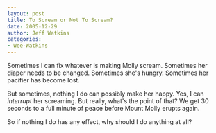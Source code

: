```yaml
---
layout: post
title: To Scream or Not To Scream?
date: 2005-12-29
author: Jeff Watkins
categories:
- Wee-Watkins
---
```


Sometimes I can fix whatever is making Molly scream. Sometimes her diaper needs to be changed. Sometimes she's hungry. Sometimes her pacifier has become lost.

But sometimes, nothing I do can possibly make her happy. Yes, I can *interrupt* her screaming. But really, what's the point of that? We get 30 seconds to a full minute of peace before Mount Molly erupts again.

So if nothing I do has any effect, why should I do anything at all?